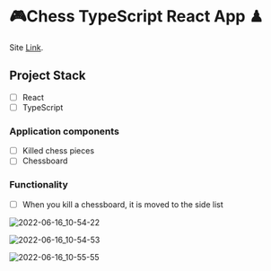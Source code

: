 # 🎮Chess TypeScript React App ♟

Site [Link](https://chess-ts-react.netlify.app/).

## Project Stack

-   [ ] React
-   [ ] TypeScript

### Application components

-   [ ] Killed chess pieces
-   [ ] Сhessboard

### Functionality

-   [ ] When you kill a chessboard, it is moved to the side list

![2022-06-16_10-54-22](https://user-images.githubusercontent.com/77203734/174002897-a6196a44-5656-4da5-903b-027131f6583b.png)

![2022-06-16_10-54-53](https://user-images.githubusercontent.com/77203734/174002888-5a47fc33-b16c-46e7-beb4-e4131ee4d245.png)

![2022-06-16_10-55-55](https://user-images.githubusercontent.com/77203734/174002882-f78e2b77-4a06-4a9a-ae9a-5f335675ad0b.png)


